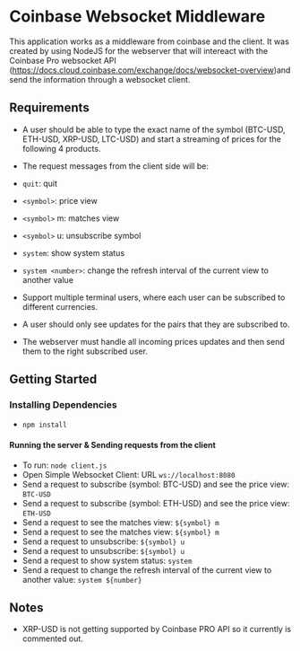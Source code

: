 # Coinbase Websocket Middleware
This application works as a middleware from coinbase and the client.
It was created by using NodeJS for the webserver that will intereact with the Coinbase Pro websocket API (https://docs.cloud.coinbase.com/exchange/docs/websocket-overview)and send the information through a websocket client.

## Requirements
* A user should be able to type the exact name of the symbol (BTC-USD, ETH-USD, XRP-USD, LTC-USD) and start a streaming of prices for the following 4 products.

* The request messages from the client side will be:
* `quit`: quit
* `<symbol>`: price view
* `<symbol>` m: matches view
* `<symbol>` u: unsubscribe symbol
* `system`: show system status
* `system <number>`: change the refresh interval of the current view to another value

* Support multiple terminal users, where each user can be subscribed to different currencies.
* A user should only see updates for the pairs that they are subscribed to.
* The webserver must handle all incoming prices updates and then send them to the right subscribed user.

## Getting Started

### Installing Dependencies
* `npm install`

#### Running the server & Sending requests from the client
* To run: `node client.js`
* Open Simple Websocket Client: URL `ws://localhost:8080`
* Send a request to subscribe (symbol: BTC-USD) and see the price view: `BTC-USD`
* Send a request to subscribe (symbol: ETH-USD) and see the price view: `ETH-USD`
* Send a request to see the matches view: `${symbol} m`
* Send a request to see the matches view: `${symbol} m`
* Send a request to unsubscribe: `${symbol} u`
* Send a request to unsubscribe: `${symbol} u`
* Send a request to show system status: `system`
* Send a request to change the refresh interval of the current view to another value: `system ${number}`

## Notes
* XRP-USD is not getting supported by Coinbase PRO API so it currently is commented out.
